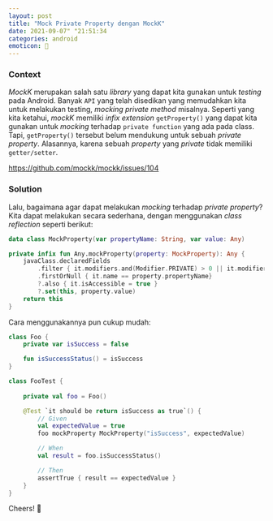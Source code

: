 ```yaml
---
layout: post
title: "Mock Private Property dengan MockK"
date: 2021-09-07" "21:51:34
categories: android
emoticon: 🧟
---
```


### Context

*MockK* merupakan salah satu _library_ yang dapat kita gunakan untuk _testing_ pada Android. Banyak `API` yang telah disedikan yang memudahkan kita untuk melakukan testing, _mocking private method_ misalnya. Seperti yang kita ketahui, *mockK* memiliki _infix extension_ `getProperty()` yang dapat kita gunakan untuk _mocking_ terhadap `private function` yang ada pada class. Tapi, `getProperty()` tersebut belum mendukung untuk sebuah _private property_. Alasannya, karena sebuah _property_ yang _private_ tidak memiliki `getter/setter`. 

https://github.com/mockk/mockk/issues/104

### Solution

Lalu, bagaimana agar dapat melakukan _mocking_ terhadap _private property_? Kita dapat melakukan secara sederhana, dengan menggunakan _class reflection_ seperti berikut:

```kt
data class MockProperty(var propertyName: String, var value: Any)

private infix fun Any.mockProperty(property: MockProperty): Any {
    javaClass.declaredFields
        .filter { it.modifiers.and(Modifier.PRIVATE) > 0 || it.modifiers.and(Modifier.PROTECTED) > 0 }
        .firstOrNull { it.name == property.propertyName}
        ?.also { it.isAccessible = true }
        ?.set(this, property.value)
    return this
}
```

Cara menggunakannya pun cukup mudah:

```kt
class Foo {
    private var isSuccess = false

    fun isSuccessStatus() = isSuccess
}

class FooTest {
    
    private val foo = Foo()

    @Test `it should be return isSuccess as true`() {
        // Given
        val expectedValue = true
        foo mockProperty MockProperty("isSuccess", expectedValue)

        // When
        val result = foo.isSuccessStatus()

        // Then
        assertTrue { result == expectedValue }
    }
}

```

Cheers! 🥛